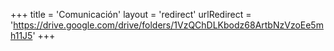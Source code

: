 +++
title = 'Comunicación'
layout = 'redirect'
urlRedirect = 'https://drive.google.com/drive/folders/1VzQChDLKbodz68ArtbNzVzoEe5mh11J5'
+++
